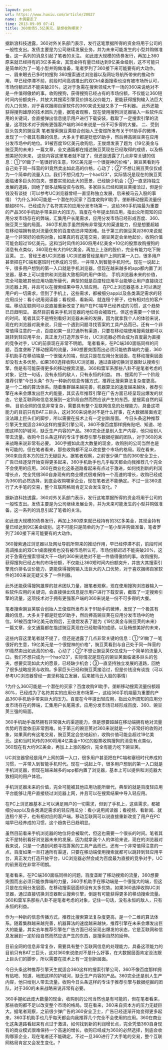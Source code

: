 ```yaml
---
layout: post
url: https://www.huxiu.com/article/20027
name: 木偶要走了
time: 2013-09-09 07:41
title: 360发债5.5亿美元，是想收购哪家？
---
```

据新浪科技透露，360对外关系部门表示，发行这笔票据所得的资金将用于公司的一般性支出。发债主要是为公司继续发展业务，并为未来可能发生的小型并购做准备。这一系列的消息引起了笔者的关注。 如此庞大规模的债券发行，再加上360原来就已经持有的3亿多美金，其现金持有量已经达到9亿美金级别，这不可能只是简单的为了一笔小型并购做准备，笔者罗列了360接下来可能要有的大动作。 一、眉来眼去已多时的搜狗 360搜索通过浏览器以及网址导航所带来的推动作用，早已经停滞不前，前段时间高调推出的双Ctrl桌面搜索也没有被市场所认可，市场份额迟迟不能突破20%，这对于急需在搜索领域大干一场的360来说绝对不是一件值得傲娇的事。收购搜狗，获得搜狗已经占有的市场份额，不仅能让360短时间内份额突升，并放大其搜索引擎竞价排名议价能力，更能获得搜狗输入法巨大的入口优势，对于喜欢捆绑自家软件的360来说无疑又多了一件利器。 此外还能获得搜狗雄厚的技术团队力量，据笔者观察，现在使用搜狗浏览器输入一些软件应用的关键词，会直接弹出信息提示用户进行下载安装，截取了一定搜索引擎的流量，这项技术对于拥有更强客户端的360来说是一份不可多得的大餐。 二、受到巨头包夹的豌豆荚 笔者搜索豌豆荚联合创始人王俊煜所发布关于91助手的微博，发现了一个极其有趣的信息，大多关于都是贬低91助手，然后捧高豌豆荚在应用分发市场中的地位。91被百度19亿美元收购后，王俊煜发表了题为《19亿美金与豌豆荚的未来》一篇文章，全文通篇都在描述豌豆荚现在已经取得的成绩，以及畅想美好的未来， 这些内容这里笔者就不提了，但还是透露了几点非常关键的信息：①"91做了一笔很好的生意，19亿美元是一个很提神的价格"，豌豆荚看到与自己处于同一阵营的91竟然卖出如此高的价格，心动了；②"不想让豌豆荚仅仅成为一个简单的流量入口。我们不想只成为一个hao123"，实际情况是现在的豌豆荚面临诸多巨头的包夹，想要实现如此大的愿景，已经缺少机会；③一直坚持独立发展的道路，回绝了很多战略投资与收购。多家巨头已经和豌豆荚接洽过，但是价钱没有谈拢（可以参考UC浏览器曾经一直坚称独立发展，后来被马云入股的事情） ?为什么360可能是一个潜在的买家？百度收购91助手，垄断移动搜索流量份额超80%，已经成为了名符其实的应用分发市场第一，这给360手机端最为重要的产品360手机助手带来巨大的压力。百度在今年提出轻应用，指出众所周知的应用分发市场存在的弊端，汇集用户长尾需求，应用分发市场已经形成百度、360、豌豆荚三强的局面。 360手机助手虽然拥有非常强大的渠道能力，但是想要超越在移动端拥有绝对流量优势的百度依旧非常困难。处于第三的豌豆荚对360来说就是一个非常好的收购对象，如果真的有这笔交易，豌豆荚定会坐地起价，收购价值可能会超过19亿美元。这和当时风传的360将用4亿美金+10亿的股票收购搜狗的消息有点类似，360现在有大约9亿美金，再加上上涨的股价，完全有能力吃下豌豆荚。 三、曾经王者UC浏览器 UC浏览器曾经是用户上网的第一入口，很多用户甚至把在PC端和塞班时代养成的习惯，一并带入到智能手机时代。现在一说起上午，很多用户想到的第一入口就是手机浏览器，但现在越来越多的app都内置了浏览器，基本上可以提供和浏览器大致相同的用户体验。 手机浏览器未来的价值，完全可能被其他应用功能所替代，典型的就是百度轻应用平台能够让用户直接绕过浏览器上网，并且可以在搜索结果中导入轻应用。 在PC上浏览器基本上可以满足用户的一切需求，但到了手机上，这些需求，都被细分app以及各类满足需求的轻应用瓜分：看小说用阅读器；看视频、看新闻、就连租个房子，也有相对应的客户端。移动互联网可以说直接重新改变了用户在PC端早已经养成的习惯，这个趋势已日趋明显。 虽然目前看来手机浏览器的地位将会被取代，但这也需要一个很长的时间。笔者其实不是特别看好浏览器未来的发展，因为就拿我个人的体验来说，现在的浏览器对我来说，只是一个遇到问题寻找答案的工具产品而已。还有一个非常值得注意的一点，百度如果一旦打通所有渠道，只要在移动端使用搜索就都可以跳转到轻应用平台，真正发力打造开放平台，UC浏览器必然会成为百度最为直接的竞争对手，UC的前景现在非常不明朗。 笔者看来，在PC端360面临同样的问题，百度垄断了移动搜索的流量，360想要突围而出必须只能依靠端的力量，360手机助手在移动端是一个很强大的端，但这只是在应用分发层面，在移动搜索层面却没有太多优势。如果360选择收购UC浏览器，通过直接切换浏览器默认搜索引擎，倒是有可能获得更多的移动搜索流量。360和雷军系那些八卦不是笔者考虑的对象，记住一句话，没有永恒的敌人，只有永恒的利益。 四、搜索的下一个阶段推荐引擎“今日头条” 作为一种新的信息传播方式，推荐比搜索算法复杂度更高，是一个二维的算法体系。随着集群越来越完善，机器算法的速度越来越快，推荐引擎在未来会爆发出巨大的能量，其实去年推荐引擎在广告方面已经呈现出爆发的状态，它是互联网和信息发展到一定阶段自然而然应该产生的东西，是搜索自然的延伸。 目前全网的信息非常复杂，需要具有整个互联网信息的处理能力，具备这项能力的目前只有BAT三巨头，这对360来说绝对不是什么好事，在大数据层面肯定没法跟上巨头们的脚步，所以需要在技术上有一定创新层面。 今日头条这种推荐引擎天生就适合360这样的搜索引擎公司，360不像百度那样拥有贴吧、知道、地图这样的护城河，缺乏生产内容的产品。360完全还是别人生产内容，他只给别人带去流量。收购今日头条这样的专注于推荐引擎与数据挖掘的团队，对于360的未来战略来说非常有必要。 360手握如此庞大数量的现金，收购别的公司当然也是有可能的，但在笔者看来，那些收购都不足以改变整个市场的格局。现在看来，360来自资本方的压力无疑巨大。据笔者观察，之前很少弹广告的360安全卫士，广告已经逐渐开始变得更多起来，360手机助手也几乎每天都会向我推荐几个完全不会使用的应用。360在商业化这条道路看起来有点过于激进，如何找到新的利润增长点，完全凭借360自身现有的商业模式很难保持一个高速的增长，收购已经成为360的必然选择，到底会收购哪家企业，现在笔者还不能确定。不过一旦360进行了大手笔的交易，整个互联网格局肯定又会发生变化。?

据新浪科技透露，360对外关系部门表示，发行这笔票据所得的资金将用于公司的一般性支出。发债主要是为公司继续发展业务，并为未来可能发生的小型并购做准备。这一系列的消息引起了笔者的关注。

如此庞大规模的债券发行，再加上360原来就已经持有的3亿多美金，其现金持有量已经达到9亿美金级别，这不可能只是简单的为了一笔小型并购做准备，笔者罗列了360接下来可能要有的大动作。

360搜索通过浏览器以及网址导航所带来的推动作用，早已经停滞不前，前段时间高调推出的双Ctrl桌面搜索也没有被市场所认可，市场份额迟迟不能突破20%，这对于急需在搜索领域大干一场的360来说绝对不是一件值得傲娇的事。收购搜狗，获得搜狗已经占有的市场份额，不仅能让360短时间内份额突升，并放大其搜索引擎竞价排名议价能力，更能获得搜狗输入法巨大的入口优势，对于喜欢捆绑自家软件的360来说无疑又多了一件利器。

此外还能获得搜狗雄厚的技术团队力量，据笔者观察，现在使用搜狗浏览器输入一些软件应用的关键词，会直接弹出信息提示用户进行下载安装，截取了一定搜索引擎的流量，这项技术对于拥有更强客户端的360来说是一份不可多得的大餐。

笔者搜索豌豆荚联合创始人王俊煜所发布关于91助手的微博，发现了一个极其有趣的信息，大多关于都是贬低91助手，然后捧高豌豆荚在应用分发市场中的地位。91被百度19亿美元收购后，王俊煜发表了题为《19亿美金与豌豆荚的未来》一篇文章，全文通篇都在描述豌豆荚现在已经取得的成绩，以及畅想美好的未来，

这些内容这里笔者就不提了，但还是透露了几点非常关键的信息：①"91做了一笔很好的生意，19亿美元是一个很提神的价格"，豌豆荚看到与自己处于同一阵营的91竟然卖出如此高的价格，心动了；②"不想让豌豆荚仅仅成为一个简单的流量入口。我们不想只成为一个hao123"，实际情况是现在的豌豆荚面临诸多巨头的包夹，想要实现如此大的愿景，已经缺少机会；③一直坚持独立发展的道路，回绝了很多战略投资与收购。多家巨头已经和豌豆荚接洽过，但是价钱没有谈拢（可以参考UC浏览器曾经一直坚称独立发展，后来被马云入股的事情）

?为什么360可能是一个潜在的买家？百度收购91助手，垄断移动搜索流量份额超80%，已经成为了名符其实的应用分发市场第一，这给360手机端最为重要的产品360手机助手带来巨大的压力。百度在今年提出轻应用，指出众所周知的应用分发市场存在的弊端，汇集用户长尾需求，应用分发市场已经形成百度、360、豌豆荚三强的局面。

360手机助手虽然拥有非常强大的渠道能力，但是想要超越在移动端拥有绝对流量优势的百度依旧非常困难。处于第三的豌豆荚对360来说就是一个非常好的收购对象，如果真的有这笔交易，豌豆荚定会坐地起价，收购价值可能会超过19亿美元。这和当时风传的360将用4亿美金+10亿的股票收购搜狗的消息有点类似，360现在有大约9亿美金，再加上上涨的股价，完全有能力吃下豌豆荚。

UC浏览器曾经是用户上网的第一入口，很多用户甚至把在PC端和塞班时代养成的习惯，一并带入到智能手机时代。现在一说起上午，很多用户想到的第一入口就是手机浏览器，但现在越来越多的app都内置了浏览器，基本上可以提供和浏览器大致相同的用户体验。

手机浏览器未来的价值，完全可能被其他应用功能所替代，典型的就是百度轻应用平台能够让用户直接绕过浏览器上网，并且可以在搜索结果中导入轻应用。

在PC上浏览器基本上可以满足用户的一切需求，但到了手机上，这些需求，都被细分app以及各类满足需求的轻应用瓜分：看小说用阅读器；看视频、看新闻、就连租个房子，也有相对应的客户端。移动互联网可以说直接重新改变了用户在PC端早已经养成的习惯，这个趋势已日趋明显。

虽然目前看来手机浏览器的地位将会被取代，但这也需要一个很长的时间。笔者其实不是特别看好浏览器未来的发展，因为就拿我个人的体验来说，现在的浏览器对我来说，只是一个遇到问题寻找答案的工具产品而已。还有一个非常值得注意的一点，百度如果一旦打通所有渠道，只要在移动端使用搜索就都可以跳转到轻应用平台，真正发力打造开放平台，UC浏览器必然会成为百度最为直接的竞争对手，UC的前景现在非常不明朗。

笔者看来，在PC端360面临同样的问题，百度垄断了移动搜索的流量，360想要突围而出必须只能依靠端的力量，360手机助手在移动端是一个很强大的端，但这只是在应用分发层面，在移动搜索层面却没有太多优势。如果360选择收购UC浏览器，通过直接切换浏览器默认搜索引擎，倒是有可能获得更多的移动搜索流量。360和雷军系那些八卦不是笔者考虑的对象，记住一句话，没有永恒的敌人，只有永恒的利益。

作为一种新的信息传播方式，推荐比搜索算法复杂度更高，是一个二维的算法体系。随着集群越来越完善，机器算法的速度越来越快，推荐引擎在未来会爆发出巨大的能量，其实去年推荐引擎在广告方面已经呈现出爆发的状态，它是互联网和信息发展到一定阶段自然而然应该产生的东西，是搜索自然的延伸。

目前全网的信息非常复杂，需要具有整个互联网信息的处理能力，具备这项能力的目前只有BAT三巨头，这对360来说绝对不是什么好事，在大数据层面肯定没法跟上巨头们的脚步，所以需要在技术上有一定创新层面。

今日头条这种推荐引擎天生就适合360这样的搜索引擎公司，360不像百度那样拥有贴吧、知道、地图这样的护城河，缺乏生产内容的产品。360完全还是别人生产内容，他只给别人带去流量。收购今日头条这样的专注于推荐引擎与数据挖掘的团队，对于360的未来战略来说非常有必要。

360手握如此庞大数量的现金，收购别的公司当然也是有可能的，但在笔者看来，那些收购都不足以改变整个市场的格局。现在看来，360来自资本方的压力无疑巨大。据笔者观察，之前很少弹广告的360安全卫士，广告已经逐渐开始变得更多起来，360手机助手也几乎每天都会向我推荐几个完全不会使用的应用。360在商业化这条道路看起来有点过于激进，如何找到新的利润增长点，完全凭借360自身现有的商业模式很难保持一个高速的增长，收购已经成为360的必然选择，到底会收购哪家企业，现在笔者还不能确定。不过一旦360进行了大手笔的交易，整个互联网格局肯定又会发生变化。?

